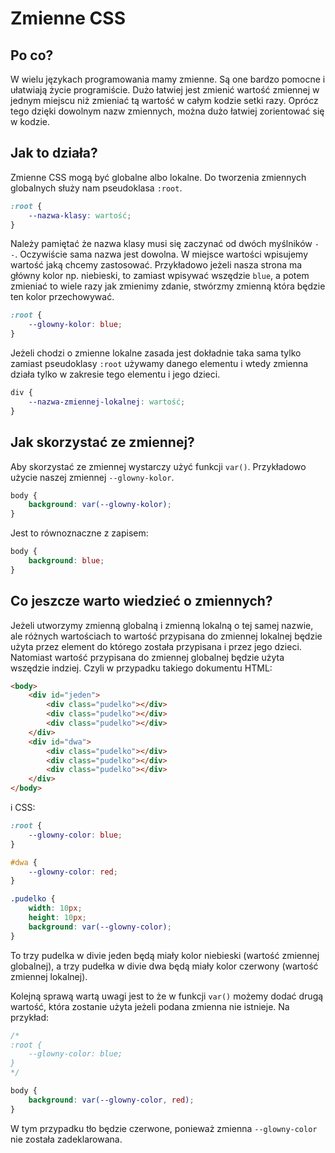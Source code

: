 ﻿# Zmienne CSS

## Po co?
W wielu językach programowania mamy zmienne. Są one bardzo pomocne i ułatwiają życie programiście. Dużo łatwiej jest zmienić wartość zmiennej w jednym miejscu niż zmieniać tą wartość w całym kodzie setki razy. Oprócz tego dzięki dowolnym nazw zmiennych, można dużo łatwiej zorientować się w kodzie. 
## Jak to działa?
Zmienne CSS mogą być globalne albo lokalne. Do tworzenia zmiennych globalnych służy nam pseudoklasa `:root`.
```css
:root {
	--nazwa-klasy: wartość;
}
```
Należy  pamiętać że nazwa klasy musi się zaczynać od dwóch myślników `--`. Oczywiście sama nazwa jest dowolna. W miejsce wartości wpisujemy wartość jaką chcemy zastosować. Przykładowo jeżeli nasza strona ma główny kolor np. niebieski, to zamiast wpisywać wszędzie `blue`, a potem zmieniać to wiele razy jak zmienimy zdanie, stwórzmy zmienną która będzie ten kolor przechowywać.
```css
:root {
	--glowny-kolor: blue;
}
```
Jeżeli chodzi o zmienne lokalne zasada jest dokładnie taka sama tylko zamiast pseudoklasy `:root` używamy danego elementu i wtedy zmienna działa tylko w zakresie tego elementu i jego dzieci.
```css
div {
	--nazwa-zmiennej-lokalnej: wartość;
}
```
## Jak skorzystać ze zmiennej?
Aby skorzystać ze zmiennej wystarczy użyć funkcji `var()`. Przykładowo użycie naszej zmiennej `--glowny-kolor`.
```css
body {
	background: var(--glowny-kolor);
}
```
Jest to równoznaczne z zapisem:
```css
body {
	background: blue;
}
```
## Co jeszcze warto wiedzieć o zmiennych?
Jeżeli utworzymy zmienną globalną i zmienną lokalną o tej samej nazwie, ale różnych wartościach to wartość przypisana do zmiennej lokalnej będzie użyta przez element do którego została przypisana i przez jego dzieci. Natomiast wartość przypisana do zmiennej globalnej będzie użyta wszędzie indziej. Czyli w przypadku takiego dokumentu HTML:
```html
<body>
	<div id="jeden">
		<div class="pudelko"></div>
		<div class="pudelko"></div>
		<div class="pudelko"></div>
	</div>
	<div id="dwa">
		<div class="pudelko"></div>
		<div class="pudelko"></div>
		<div class="pudelko"></div>
	</div>
</body>
```
i CSS:
```css
:root {
	--glowny-color: blue;
}

#dwa {
	--glowny-color: red;
}

.pudelko {
	width: 10px;
	height: 10px;
	background: var(--glowny-color);
}
```
To trzy pudelka w divie jeden będą miały kolor niebieski (wartość zmiennej globalnej), a trzy pudełka w divie dwa będą miały kolor czerwony (wartość zmiennej lokalnej).

Kolejną sprawą wartą uwagi jest to że w funkcji `var()` możemy dodać drugą wartość, która zostanie użyta jeżeli podana zmienna nie istnieje. Na przykład:
```css
/* 
:root {
	--glowny-color: blue; 
}
*/

body {
	background: var(--glowny-color, red);
}
```
W tym przypadku tło będzie czerwone, ponieważ zmienna `--glowny-color` nie została zadeklarowana.
 
